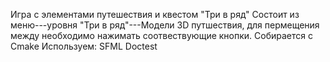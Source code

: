Игра с элементами путешествия и квестом "Три в ряд"
Состоит из меню---уровня "Три в ряд"---Модели 3D путшествия, для пермещения между необходимо нажимать соотвествующие кнопки. Собирается с Cmake
Используем: SFML Doctest
